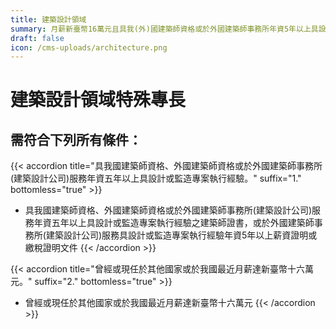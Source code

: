 ```yaml
---
title: 建築設計領域
summary: 月薪新臺幣16萬元且具我(外)國建築師資格或於外國建築師事務所年資5年以上具設計或監造執行經驗等。
draft: false
icon: /cms-uploads/architecture.png
---
```

# 建築設計領域特殊專長

## 需符合下列**所有**條件：

{{< accordion title="具我國建築師資格、外國建築師資格或於外國建築師事務所(建築設計公司)服務年資五年以上具設計或監造專案執行經驗。" suffix="1." bottomless="true" >}}
* 具我國建築師資格、外國建築師資格或於外國建築師事務所(建築設計公司)服務年資五年以上具設計或監造專案執行經驗之建築師證書，或於外國建築師事務所(建築設計公司)服務具設計或監造專案執行經驗年資5年以上薪資證明或繳稅證明文件
{{< /accordion >}}

{{< accordion title="曾經或現任於其他國家或於我國最近月薪達新臺幣十六萬元。" suffix="2." bottomless="true" >}}
* 曾經或現任於其他國家或於我國最近月薪達新臺幣十六萬元
{{< /accordion >}}